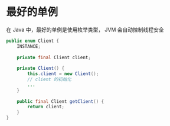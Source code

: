 # 最好的单例

在 Java 中，最好的单例是使用枚举类型， JVM 会自动控制线程安全

```java
public enum Client {
    INSTANCE;
    
    private final Client client;
    
    private Client() {
        this.client = new Client();
        // client 的初始化
        ...
    }
    
    public final Client getClient() {
        return client;
    }
}
```

